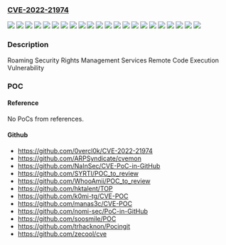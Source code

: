 ### [CVE-2022-21974](https://cve.mitre.org/cgi-bin/cvename.cgi?name=CVE-2022-21974)
![](https://img.shields.io/static/v1?label=Product&message=Windows%2010%20Version%201607&color=blue)
![](https://img.shields.io/static/v1?label=Product&message=Windows%2010%20Version%201809&color=blue)
![](https://img.shields.io/static/v1?label=Product&message=Windows%2010%20Version%201909&color=blue)
![](https://img.shields.io/static/v1?label=Product&message=Windows%2010%20Version%2020H2&color=blue)
![](https://img.shields.io/static/v1?label=Product&message=Windows%2010%20Version%2021H1&color=blue)
![](https://img.shields.io/static/v1?label=Product&message=Windows%2010%20Version%2021H2&color=blue)
![](https://img.shields.io/static/v1?label=Product&message=Windows%2011%20version%2021H2&color=blue)
![](https://img.shields.io/static/v1?label=Product&message=Windows%20Server%202016%20(Server%20Core%20installation)&color=blue)
![](https://img.shields.io/static/v1?label=Product&message=Windows%20Server%202016&color=blue)
![](https://img.shields.io/static/v1?label=Product&message=Windows%20Server%202019%20(Server%20Core%20installation)&color=blue)
![](https://img.shields.io/static/v1?label=Product&message=Windows%20Server%202019&color=blue)
![](https://img.shields.io/static/v1?label=Product&message=Windows%20Server%202022&color=blue)
![](https://img.shields.io/static/v1?label=Product&message=Windows%20Server%20version%2020H2&color=blue)
![](https://img.shields.io/static/v1?label=Version&message=10.0.0%3C%2010.0.14393.4946%20&color=brighgreen)
![](https://img.shields.io/static/v1?label=Version&message=10.0.0%3C%2010.0.17763.2565%20&color=brighgreen)
![](https://img.shields.io/static/v1?label=Version&message=10.0.0%3C%2010.0.18363.2094%20&color=brighgreen)
![](https://img.shields.io/static/v1?label=Version&message=10.0.0%3C%2010.0.19042.1526%20&color=brighgreen)
![](https://img.shields.io/static/v1?label=Version&message=10.0.0%3C%2010.0.19043.1526%20&color=brighgreen)
![](https://img.shields.io/static/v1?label=Version&message=10.0.0%3C%2010.0.19044.1526%20&color=brighgreen)
![](https://img.shields.io/static/v1?label=Version&message=10.0.0%3C%2010.0.20348.524%20&color=brighgreen)
![](https://img.shields.io/static/v1?label=Version&message=10.0.0%3C%2010.0.22000.493%20&color=brighgreen)
![](https://img.shields.io/static/v1?label=Vulnerability&message=Remote%20Code%20Execution&color=brighgreen)

### Description

Roaming Security Rights Management Services Remote Code Execution Vulnerability

### POC

#### Reference
No PoCs from references.

#### Github
- https://github.com/0vercl0k/CVE-2022-21974
- https://github.com/ARPSyndicate/cvemon
- https://github.com/NaInSec/CVE-PoC-in-GitHub
- https://github.com/SYRTI/POC_to_review
- https://github.com/WhooAmii/POC_to_review
- https://github.com/hktalent/TOP
- https://github.com/k0mi-tg/CVE-POC
- https://github.com/manas3c/CVE-POC
- https://github.com/nomi-sec/PoC-in-GitHub
- https://github.com/soosmile/POC
- https://github.com/trhacknon/Pocingit
- https://github.com/zecool/cve

